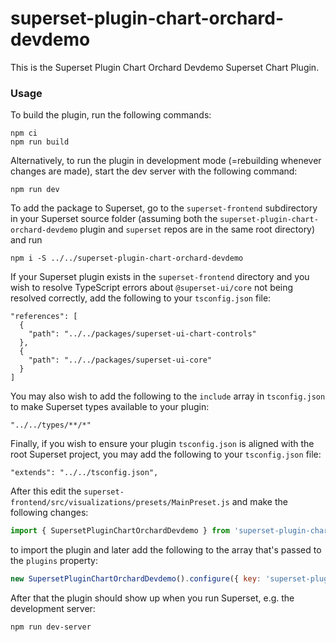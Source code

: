 # superset-plugin-chart-orchard-devdemo

This is the Superset Plugin Chart Orchard Devdemo Superset Chart Plugin.

### Usage

To build the plugin, run the following commands:

```
npm ci
npm run build
```

Alternatively, to run the plugin in development mode (=rebuilding whenever changes are made), start the dev server with the following command:

```
npm run dev
```

To add the package to Superset, go to the `superset-frontend` subdirectory in your Superset source folder (assuming both the `superset-plugin-chart-orchard-devdemo` plugin and `superset` repos are in the same root directory) and run
```
npm i -S ../../superset-plugin-chart-orchard-devdemo
```

If your Superset plugin exists in the `superset-frontend` directory and you wish to resolve TypeScript errors about `@superset-ui/core` not being resolved correctly, add the following to your `tsconfig.json` file:

```
"references": [
  {
    "path": "../../packages/superset-ui-chart-controls"
  },
  {
    "path": "../../packages/superset-ui-core"
  }
]
```

You may also wish to add the following to the `include` array in `tsconfig.json` to make Superset types available to your plugin:

```
"../../types/**/*"
```

Finally, if you wish to ensure your plugin `tsconfig.json` is aligned with the root Superset project, you may add the following to your `tsconfig.json` file:

```
"extends": "../../tsconfig.json",
```

After this edit the `superset-frontend/src/visualizations/presets/MainPreset.js` and make the following changes:

```js
import { SupersetPluginChartOrchardDevdemo } from 'superset-plugin-chart-orchard-devdemo';
```

to import the plugin and later add the following to the array that's passed to the `plugins` property:
```js
new SupersetPluginChartOrchardDevdemo().configure({ key: 'superset-plugin-chart-orchard-devdemo' }),
```

After that the plugin should show up when you run Superset, e.g. the development server:

```
npm run dev-server
```
